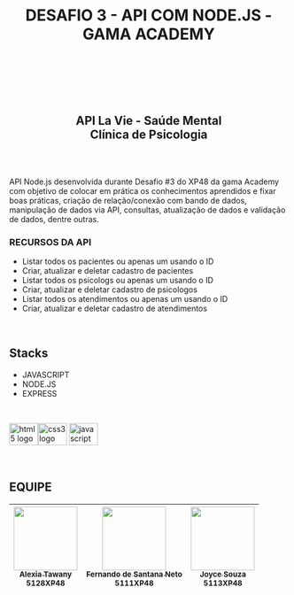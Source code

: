 # <p align="center">DESAFIO 3 - API COM NODE.JS - GAMA ACADEMY</p></br>
</br>

## <p align="center">API La Vie - Saúde Mental </br>Clínica de Psicologia</p></br>


API Node.js desenvolvida durante Desafio #3 do XP48 da gama Academy com objetivo de colocar em prática os conhecimentos aprendidos e fixar boas práticas, criação de relação/conexão com bando de dados, manipulação de dados via API, consultas, atualização de dados e validação de dados, dentre outras.
</br>

### RECURSOS DA API

- Listar todos os pacientes ou apenas um usando o ID
- Criar, atualizar e deletar cadastro de pacientes
- Listar todos os psicologs ou apenas um usando o ID
- Criar, atualizar e deletar cadastro de psicologos
- Listar todos os atendimentos ou apenas um usando o ID
- Criar, atualizar e deletar cadastro de atendimentos


</br>

## Stacks

- JAVASCRIPT
- NODE.JS
- EXPRESS


</br>

<img src="https://cdn.jsdelivr.net/gh/devicons/devicon/icons/javascript/javascript-original.svg" height="40" width="52" alt="html5 logo"  /><img src="https://cdn.jsdelivr.net/gh/devicons/devicon/icons/nodejs/nodejs-original.svg" height="40" width="52" alt="css3 logo"  />
<img src="https://cdn.jsdelivr.net/gh/devicons/devicon/icons/express/express-original.svg" height="40" width="52" alt="javascript logo"  />


<br>



## EQUIPE

| [<img src="https://avatars.githubusercontent.com/alexiatawanysil" width=115><br><sub>Alexia Tawany</sub><br><sub>5128XP48</sub>](https://github.com/alexiatawanysil) |  [<img src="https://avatars.githubusercontent.com/fesantananeto" width=115><br><sub>Fernando de Santana Neto</sub><br><sub>5111XP48</sub>](https://github.com/fesantananeto) |  [<img src="https://avatars.githubusercontent.com/joycesnellings" width=115><br><sub>Joyce Souza</sub></br><sub>5113XP48</sub>](https://github.com/joycesnellings) | 
| :---: | :---: | :---: | 